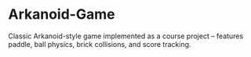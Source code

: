 # Arkanoid-Game
Classic Arkanoid-style game implemented as a course project – features paddle, ball physics, brick collisions, and score tracking.
